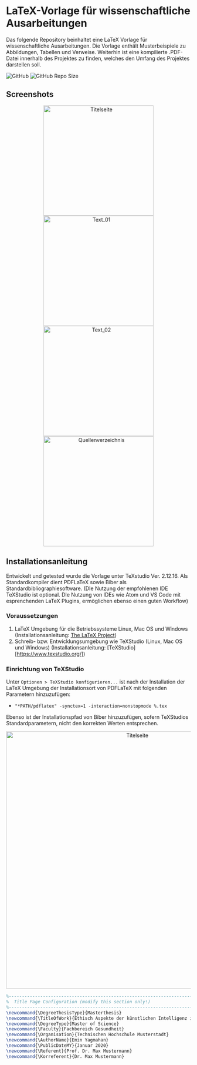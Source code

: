 # LaTeX-Vorlage für wissenschaftliche Ausarbeitungen
Das folgende Repository beinhaltet eine LaTeX Vorlage für wissenschaftliche Ausarbeitungen. Die Vorlage enthält Musterbeispiele zu Abbildungen, Tabellen und Verweise. Weiterhin ist eine kompilierte .PDF-Datei innerhalb des Projektes zu finden, welches den Umfang des Projektes darstellen soll.

![GitHub](https://img.shields.io/github/license/EminYagmahan/LaTex_Thesis_Template)
![GitHub Repo Size](https://img.shields.io/github/repo-size/EminYagmahan/LaTex_Thesis_Template)

## Screenshots

<p align="center">
  <img title="Titelseite" src="https://imgur.com/Dc7Aae5.png" width="300"/>
  <img title="Text_01" src="https://imgur.com/M6i6IbG.png" width="300"/>
  <img title="Text_02" src="https://imgur.com/IEMUiR9.png" width="300"/>
  <img title="Quellenverzeichnis" src="https://imgur.com/jO488KU.png" width="300"/>
</p>


## Installationsanleitung
Entwickelt und getested wurde die Vorlage unter TeXstudio Ver. 2.12.16. Als Standardkompiler dient PDFLaTeX sowie Biber als Standardbibliographiesoftware. (DIe Nutzung der empfohlenen IDE TeXStudio ist optional. DIe Nutzung von IDEs wie Atom und VS Code mit esprenchenden LaTeX Plugins, ermöglichen ebenso einen guten Workflow)

### Voraussetzungen

1. LaTeX Umgebung für die Betriebssysteme Linux, Mac OS und Windows (Installationsanleitung: [The LaTeX Project](https://www.latex-project.org/get/))
2. Schreib- bzw. Entwicklungsumgebung wie TeXStudio (Linux, Mac OS und Windows) (Installationsanleitung: [TeXStudio][https://www.texstudio.org/])


### Einrichtung von TeXStudio

Unter `Optionen > TeXStudio konfigurieren...` ist nach der Installation der LaTeX Umgebung der Installationsort von PDFLaTeX mit folgenden Parametern hinzuzufügen:

- `"*PATH/pdflatex" -synctex=1 -interaction=nonstopmode %.tex`

Ebenso ist der Installationspfad von Biber hinzuzufügen, sofern TeXStudios Standardparametern, nicht den korrekten Werten entsprechen.

<p align="center">
  <img title="Titelseite" src="https://imgur.com/iVfgS5J.png" width="700"/>
</p>









```latex
%------------------------------------------------------------------------------------------------------------------
%  Title Page Configuration (modify this section only!)
%------------------------------------------------------------------------------------------------------------------
\newcommand{\DegreeThesisType}{Masterthesis}
\newcommand{\TitleOfWork}{Ethisch Aspekte der künstlichen Intelligenz in der Medizin}
\newcommand{\DegreeType}{Master of Science}
\newcommand{\Faculty}{Fachbereich Gesundheit}
\newcommand{\Organisation}{Technischen Hochschule Musterstadt}
\newcommand{\AuthorName}{Emin Yagmahan}
\newcommand{\PublicDateMY}{Januar 2020}
\newcommand{\Referent}{Prof. Dr. Max Mustermann}
\newcommand{\Korreferent}{Dr. Max Mustermann}
```

